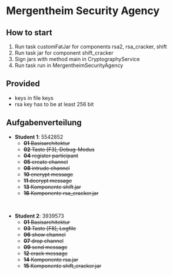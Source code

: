 # Mergentheim Security Agency

## How to start

1. Run task customFatJar for components rsa2, rsa_cracker, shift
2. Run task jar for component shift_cracker
3. Sign jars with method main in CryptographyService
4. Run task run in MergentheimSecurityAgency

## Provided 
- keys in file keys
- rsa key has to be at least 256 bit

## Aufgabenverteilung

- **Student 1**: 5542852
    - ~~**01** Basisarchitektur~~
    - ~~**02** Taste \[F3], Debug-Modus~~
    - ~~**04** register participant~~
    - ~~**05** create channel~~
    - ~~**08** intrude channel~~
    - ~~**10** encrypt message~~
    - ~~**11** decrypt message~~
    - ~~**13** Komponente shift.jar~~
    - ~~**16** Komponente rsa_cracker.jar~~

<br>

- **Student 2**: 3939573
    - ~~**01** Basisarchitektur~~
    - ~~**03** Taste \[F8], Logfile~~
    - ~~**06** show channel~~
    - ~~**07** drop channel~~
    - ~~**09** send message~~
    - ~~**12** crack message~~
    - ~~**14** Komponente rsa.jar~~
    - ~~**15** Komponente shift_cracker.jar~~

